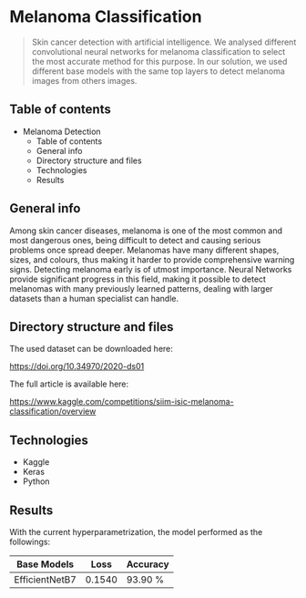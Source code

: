 # Melanoma Classification

> Skin cancer detection with artificial intelligence. We analysed different convolutional neural networks for melanoma classification to select the most accurate method for this purpose. In our solution, we used different base models with the same top layers to detect melanoma images from others images.



## Table of contents

* Melanoma Detection
   * Table of contents
   * General info
   * Directory structure and files
   * Technologies
   * Results

## General info

Among skin cancer diseases, melanoma is one of the most common and most dangerous ones, being difficult to detect and causing serious problems once spread deeper. Melanomas have many different shapes, sizes, and colours, thus making it harder to provide comprehensive warning signs. Detecting melanoma early is of utmost importance. Neural Networks provide significant progress in this field, making it possible to detect melanomas with many previously learned patterns, dealing with larger datasets than a human specialist can handle.



## Directory structure and files


The used dataset can be downloaded here:

https://doi.org/10.34970/2020-ds01

The full article is available here:

https://www.kaggle.com/competitions/siim-isic-melanoma-classification/overview



## Technologies

- Kaggle
- Keras
- Python





## Results

With the current hyperparametrization, the model performed as the followings:

| Base Models    | Loss   | Accuracy |
| -------------- | ------ | -------- |
| EfficientNetB7 | 0.1540 | 93.90 %  |





